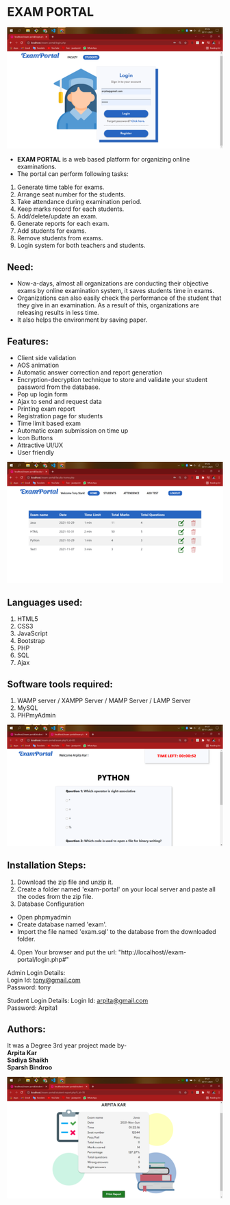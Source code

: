 # EXAM PORTAL
![alt text](https://github.com/Arpita-8850/Exam-Portal/blob/master/photo.png)

- **EXAM PORTAL** is a web based platform for organizing online examinations. 
- The portal can perform following tasks:
1.	Generate time table for exams.
2.	Arrange seat number for the students.
3.	Take attendance during examination period.
4.	Keep marks record for each students.
5.	Add/delete/update an exam.
6.	Generate reports for each exam.
7.	Add students for exams.
8.	Remove students from exams.
9.	Login system for both teachers and students.


## Need:
- Now-a-days, almost all organizations are conducting their objective exams by online examination system, it saves students time in exams. 
- Organizations can also easily check the performance of the student that they give in an examination. As a result of this, organizations are releasing results in less time. 
- It also helps the environment by saving paper. 

## Features:
- Client side validation
- AOS animation
- Automatic answer correction and report generation
- Encryption-decryption technique to store and validate your student password from the database.  
- Pop up login form
- Ajax to send and request data
- Printing exam report
- Registration page for students
- Time limit based exam
- Automatic exam submission on time up
- Icon Buttons
- Attractive UI/UX
- User friendly

![alt text](https://github.com/Arpita-8850/Exam-Portal/blob/master/photo1.png)

## Languages used:
1. HTML5
2. CSS3
3. JavaScript
4. Bootstrap
5. PHP
6. SQL
7. Ajax

## Software tools required:
1. WAMP server / XAMPP Server / MAMP Server / LAMP Server
2. MySQL
3. PHPmyAdmin

![alt text](https://github.com/Arpita-8850/Exam-Portal/blob/master/photo2.png)

## Installation Steps:
1. Download the zip file and unzip it.
2. Create a folder named 'exam-portal' on your local server and paste all the codes from the zip file.
3. Database Configuration
- Open phpmyadmin
- Create database named 'exam'.
- Import the file named 'exam.sql' to the database from the downloaded folder.
4. Open Your browser and put the url: "http://localhost//exam-portal/login.php#"

Admin Login Details:\
Login Id: tony@gmail.com    
Password: tony

Student Login Details:
Login Id: arpita@gmail.com    
Password: Arpita1


## Authors:
 It was a Degree 3rd year project made by-\
 **Arpita Kar**\
 **Sadiya Shaikh**\
 **Sparsh Bindroo**

![alt text](https://github.com/Arpita-8850/Exam-Portal/blob/master/photo3.png)